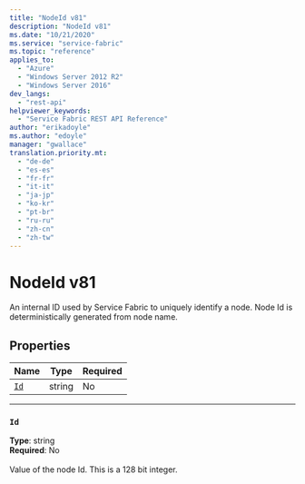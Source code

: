 ```yaml
---
title: "NodeId v81"
description: "NodeId v81"
ms.date: "10/21/2020"
ms.service: "service-fabric"
ms.topic: "reference"
applies_to: 
  - "Azure"
  - "Windows Server 2012 R2"
  - "Windows Server 2016"
dev_langs: 
  - "rest-api"
helpviewer_keywords: 
  - "Service Fabric REST API Reference"
author: "erikadoyle"
ms.author: "edoyle"
manager: "gwallace"
translation.priority.mt: 
  - "de-de"
  - "es-es"
  - "fr-fr"
  - "it-it"
  - "ja-jp"
  - "ko-kr"
  - "pt-br"
  - "ru-ru"
  - "zh-cn"
  - "zh-tw"
---
```

# NodeId v81

An internal ID used by Service Fabric to uniquely identify a node. Node Id is deterministically generated from node name.

## Properties
| Name | Type | Required |
| --- | --- | --- |
| [`Id`](#id) | string | No |

____
### `Id`
__Type__: string <br/>
__Required__: No<br/>
<br/>
Value of the node Id. This is a 128 bit integer.
